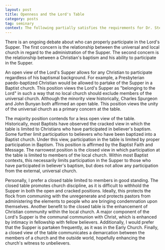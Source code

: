 ```yaml
---
layout: post
title: Openness and the Lord's Table
category: posts
tag: seminary
context: The following partially satisfies the requirements for Dr. Stephen Eccher's Christian Theology III class at Southeastern Baptist Theological Seminary.
---
```


There is an ongoing debate about who can properly participate in the Lord's Supper. The first concern is the relationship between the universal and local church in regard to the administration of the Supper. The second concern is the relationship between a Christian's baptism and his ability to participate in the Supper.

An open view of the Lord's Supper allows for any Christian to participate regardless of his baptismal background. For example, a Presbyterian paedo-baptized Christian would be allowed to partake of the Supper in a Baptist church. This position views the Lord's Supper as "belonging to the Lord" in such a way that no local church should exclude members of the universal church. Although the minority view historically, Charles Spurgeon and John Bunyan both affirmed an open table. This position views the unity of the universal church as a primary concern at the table.

The majority position contends for a less open view of the table. Historically, most Baptists have observed the cracked view in which the table is limited to Christians who have participated in believer's baptism. Some further limit participation to believers who have been baptized into a Baptist church. Under this view, participation in the table is limited by proper participation in Baptism. This position is affirmed by the Baptist Faith and Message. The narrowest position is the closed view in which participation at the table is limited to members of the local church. Within most Baptist contexts, this necessarily limits participation in the Supper to those who have participated in believer's baptism, but does not allow any participation from the external, universal church.

Personally, I prefer a closed table limited to members in good standing. The closed table promotes church discipline, as it is difficult to withhold the Supper in both the open and cracked positions. Ideally, this protects the flock from communing with the unregenerate and protects pastors from administering the elements to people who are bringing condemnation upon themselves. Another benefit to the closed table is the enhancement of Christian community within the local church. A major component of the Lord's Supper is the communal communion with Christ, which is enhanced by intimacy in fellowship with fellow believers. Additionally, I would prefer that the Supper is partaken frequently, as it was in the Early Church. Finally, a closed view of the table communicates a demarcation between the members of a church and the outside world, hopefully enhancing the church's witness to unbelievers.
